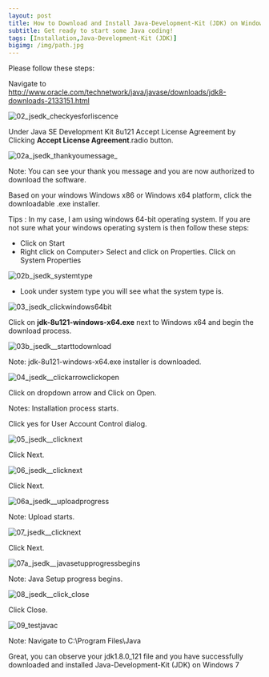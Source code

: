 ```yaml
---
layout: post
title: How to Download and Install Java-Development-Kit (JDK) on Windows 7
subtitle: Get ready to start some Java coding! 
tags: [Installation,Java-Development-Kit (JDK)]
bigimg: /img/path.jpg
---
```


Please follow these steps:

Navigate to http://www.oracle.com/technetwork/java/javase/downloads/jdk8-downloads-2133151.html

   ![02_jsedk_checkyesforliscence](https://cloud.githubusercontent.com/assets/10678180/22406424/99a0750a-e618-11e6-9f8e-72b4bd8265f0.png)

Under Java SE Development Kit 8u121 Accept License Agreement by Clicking **Accept License Agreement**.radio button.

  ![02a_jsedk_thankyoumessage_](https://cloud.githubusercontent.com/assets/10678180/22406425/99a1432c-e618-11e6-96cb-f265d07bda87.png)

Note: You can see your thank you message and you are now authorized to download the software.

Based on your windows Windows x86 or Windows x64 platform, click the downloadable .exe installer.

Tips : In my case, I am using windows 64-bit operating system. If you are not sure what your windows operating system is then follow these steps:

- Click on Start 
- Right click on Computer> Select and click on Properties. Click on System Properties

![02b_jsedk_systemtype](https://cloud.githubusercontent.com/assets/10678180/22406426/99a2b4b4-e618-11e6-9c67-524c9e93b9a6.png)
   
- Look under system type you will see what the system type is.

![03_jsedk_clickwindows64bit](https://cloud.githubusercontent.com/assets/10678180/22406429/99a7456a-e618-11e6-8748-ffa521f5e1d7.png)

Click on **jdk-8u121-windows-x64.exe** next to Windows x64 and begin the download process.

   ![03b_jsedk__starttodownload](https://cloud.githubusercontent.com/assets/10678180/22406427/99a30b58-e618-11e6-957b-9ad13fc26e46.png)

Note: jdk-8u121-windows-x64.exe installer is downloaded. 

   ![04_jsedk__clickarrowclickopen](https://cloud.githubusercontent.com/assets/10678180/22406428/99a47d4e-e618-11e6-85d7-5fd8b28797e6.png)

Click on dropdown arrow and Click on Open. 

Notes: Installation process starts.

Click yes for User Account Control dialog.

  ![05_jsedk__clicknext](https://cloud.githubusercontent.com/assets/10678180/22406430/99b1a5b4-e618-11e6-850a-d8624b80c94e.png)


Click Next.

   ![06_jsedk__clicknext](https://cloud.githubusercontent.com/assets/10678180/22406431/99b24a5a-e618-11e6-8543-57bc708ad8ab.png)

Click Next.

   ![06a_jsedk__uploadprogress](https://cloud.githubusercontent.com/assets/10678180/22406435/99b65096-e618-11e6-8fb3-bf2e31b44605.png)

Note: Upload starts.

   ![07_jsedk__clicknext](https://cloud.githubusercontent.com/assets/10678180/22406432/99b4ea6c-e618-11e6-92a9-89ea13ffbf56.png)

Click Next.

   ![07a_jsedk__javasetupprogressbegins](https://cloud.githubusercontent.com/assets/10678180/22406433/99b50006-e618-11e6-88d2-e48a8d4976d1.png)

Note: Java Setup progress begins.

   ![08_jsedk__click_close](https://cloud.githubusercontent.com/assets/10678180/22406434/99b5b94c-e618-11e6-898f-964687b50ceb.png)

Click Close.

   ![09_testjavac](https://cloud.githubusercontent.com/assets/10678180/22406436/99c06efa-e618-11e6-9402-e4465e90d651.png)

Note: Navigate to C:\Program Files\Java 

Great, you can observe your jdk1.8.0_121 file and you have successfully downloaded and installed Java-Development-Kit (JDK) on Windows 7


